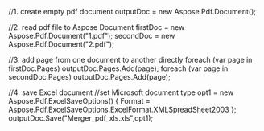 
//1. create empty pdf document
outputDoc = new Aspose.Pdf.Document();

//2. read pdf file to Aspose Document
firstDoc = new Aspose.Pdf.Document("1.pdf");
secondDoc = new Aspose.Pdf.Document("2.pdf");

//3. add page from one document to another directly
foreach (var page in firstDoc.Pages)
    outputDoc.Pages.Add(page);
foreach (var page in secondDoc.Pages)
    outputDoc.Pages.Add(page);

//4. save Excel document
//set Microsoft document type
opt1 = new Aspose.Pdf.ExcelSaveOptions()
{
    Format = Aspose.Pdf.ExcelSaveOptions.ExcelFormat.XMLSpreadSheet2003
};
outputDoc.Save("Merger_pdf_xls.xls",opt1);
